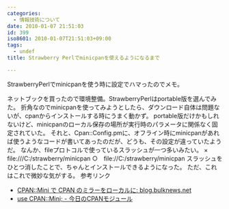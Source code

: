 ```yaml
---
categories:
  - 情報技術について
date: 2010-01-07 21:51:03
id: 399
iso8601: 2010-01-07T21:51:03+09:00
tags:
  - undef
title: Strawberry Perlでminicpanを使えるようになるまで

---
```


StrawberryPerlでminicpanを使う時に設定でハマったのでメモ。


ネットブックを買ったので環境整備。StrawberryPerlはportable版を選んでみた。
折角なのでminicpanを使ってみようとしたら、ダウンロード自体は問題ないが、cpanからインストールする時にうまく動かず。
portable版だけかもしれないけど、minicpanのローカル保存の場所が実行時のパラメータに関係なく固定されていた。
それと、Cpan::Config.pmに、オフライン時にminicpanがあれば使うようなコードが書いてあったのだが、どうも、その設定が違っていたようだ。
なんか、fileプロトコルで使っているスラッシュが一つ多いみたい。
×　file:///C:/strawberry/minicpan
○　file://C:/strawberry/minicpan
スラッシュをひとつ消したことで、ちゃんとインストールできるようになった。
ただ、これはこれで微妙な気がする。
参考リンク
<ul>
<li><a href="http://blog.bulknews.net/mt/archives/002069.html">CPAN::Mini で CPAN のミラーをローカルに: blog.bulknews.net</a></li>
<li><a href="http://cpanmag.koneta.org/006-cpan-mini/">use CPAN::Mini; - 今日のCPANモジュール</a></li>
</ul>
    	